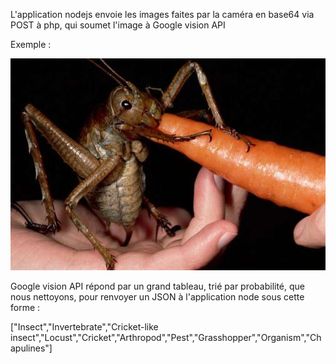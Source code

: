 L'application nodejs envoie les images faites par la caméra en base64 via POST à php, qui soumet l'image à Google vision API

Exemple :

![](https://github.com/eartsupbdx/naventure/blob/master/naventure_pi_app/pics/locusta.jpg?raw=true)

Google vision API répond par un grand tableau, trié par probabilité, que nous nettoyons, pour renvoyer un JSON à l'application node sous cette forme :

["Insect","Invertebrate","Cricket-like insect","Locust","Cricket","Arthropod","Pest","Grasshopper","Organism","Chapulines"]
